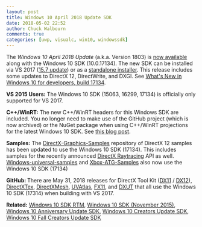 ```yaml
---
layout: post
title: Windows 10 April 2018 Update SDK
date: 2018-05-02 22:52
author: Chuck Walbourn
comments: true
categories: [uwp, visualc, win10, windowssdk]
---
```

The <em>Windows 10 April 2018 Update</em> (a.k.a. Version 1803) is <a href="https://blogs.windows.com/buildingapps/2018/04/30/start-developing-on-windows-10-april-2018-update-today/">now available</a> along with the Windows 10 SDK (10.0.17134). The new SDK can be installed via VS 2017 (<a href="https://walbourn.github.io/vs-2017-15-7-update/">15.7 update</a>) or as a <a href="https://go.microsoft.com/fwlink/?linkid=870807">standalone installer</a>. This release includes some updates to DirectX 12, DirectWrite, and DXGI. See <a href="https://docs.microsoft.com/en-us/windows/uwp/whats-new/windows-10-build-17134">What's New in Windows 10 for developers, build 17134</a>.
<!--more-->

<strong>VS 2015 Users:</strong> The Windows 10 SDK (15063, 16299, 17134) is officially only supported for VS 2017.

<strong>C++/WinRT:</strong> The new C++/WinRT headers for this Windows SDK are included. You no longer need to make use of the GitHub project (which is now archived) or the NuGet package when using C++/WinRT projections for the latest Windows 10 SDK. See <a href="https://devblogs.microsoft.com/cppblog/cppwinrt-is-now-included-the-windows-sdk/">this blog post</a>.

<strong>Samples:</strong> The <a href="https://github.com/Microsoft/DirectX-Graphics-Samples/">DirectX-Graphics-Samples</a> repository of DirectX 12 samples has been updated to use the Windows 10 SDK (17134). This includes samples for the recently announced <a href="https://blogs.msdn.microsoft.com/directx/2018/03/19/announcing-microsoft-directx-raytracing/">DirectX Raytracing</a> API as well. <a href="https://github.com/Microsoft/Windows-universal-samples">Windows-universal-samples</a> and <a href="https://github.com/Microsoft/Xbox-ATG-Samples">Xbox-ATG-Samples</a> also now use the Windows 10 SDK (17134)

<strong>GitHub: </strong>There are May 31, 2018 releases for DirectX Tool Kit (<a href="https://github.com/Microsoft/DirectXTK/releases">DX11</a> / <a href="https://github.com/Microsoft/DirectXTK12/releases">DX12</a>), <a href="https://github.com/Microsoft/DirectXTex/releases">DirectXTex</a>, <a href="https://github.com/Microsoft/DirectXMesh/releases">DirectXMesh</a>, <a href="https://github.com/Microsoft/UVAtlas/releases">UVAtlas</a>, <a href="https://github.com/Microsoft/FX11/releases">FX11</a>, and <a href="https://github.com/Microsoft/DXUT/releases">DXUT</a> that all use the Windows 10 SDK (17314) when building with VS 2017.

<b>Related:</b> <a href="https://walbourn.github.io/windows-10-sdk-rtm/">Windows 10 SDK RTM</a>, <a href="https://walbourn.github.io/windows-10-sdk-november-2015/">Windows 10 SDK (November 2015)</a>, <a href="https://walbourn.github.io/windows-10-anniversary-update-sdk/">Windows 10 Anniversary Update SDK</a>, <a href="https://walbourn.github.io/windows-10-creators-update-sdk/">Windows 10 Creators Update SDK</a>, <a href="https://walbourn.github.io/windows-10-fall-creators-update-sdk/">Windows 10 Fall Creators Update SDK</a>
